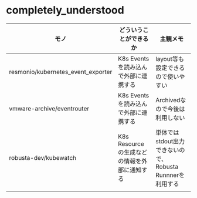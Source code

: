 # completely_understood

| モノ                               | どういうことができるか                       | 主観メモ                                                  |
| ---------------------------------- | -------------------------------------------- | --------------------------------------------------------- |
| resmonio/kubernetes_event_exporter | K8s Eventsを読み込んで外部に連携する         | layout等も設定できるので使いやすい                        |
| vmware-archive/eventrouter         | K8s Eventsを読み込んで外部に連携する         | Archivedなので今後は利用しない                            |
| robusta-dev/kubewatch              | K8s Resourceの生成などの情報を外部に通知する | 単体ではstdout出力できないので、Robusta Runnnerを利用する |
|                                    |                                              |                                                           |